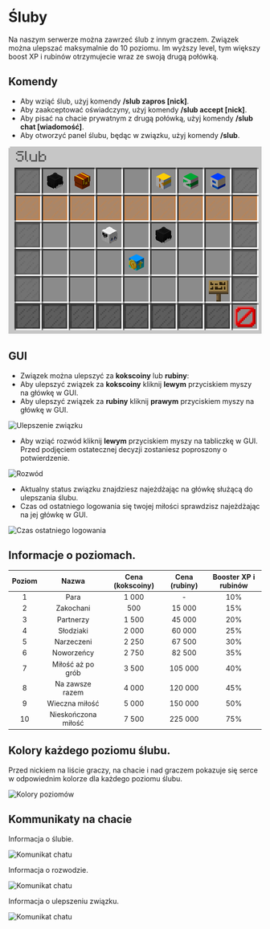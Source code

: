 # Śluby
Na naszym serwerze można zawrzeć ślub z innym graczem. Związek można ulepszać maksymalnie do 10 poziomu. Im wyższy level, tym większy boost XP i rubinów otrzymujecie wraz ze swoją drugą połówką.

## Komendy
- Aby wziąć ślub, użyj komendy **/slub zapros [nick]**.
- Aby zaakceptować oświadczyny, użyj komendy **/slub accept [nick]**.
- Aby pisać na chacie prywatnym z drugą połówką, użyj komendy **/slub chat [wiadomość]**.
- Aby otworzyć panel ślubu, będąc w związku, użyj komendy **/slub**.


![GUI](assets/marriages/gui.png)

## GUI 
- Związek można ulepszyć za **kokscoiny** lub **rubiny**:
- Aby ulepszyć związek za **kokscoiny** kliknij **lewym** przyciskiem myszy na główkę w GUI.
- Aby ulepszyć związek za **rubiny** kliknij **prawym** przyciskiem myszy na główkę w GUI.

![Ulepszenie związku](/assets/marriages/upgrade.png)

- Aby wziąć rozwód kliknij **lewym** przyciskiem myszy na tabliczkę w GUI. Przed podjęciem ostatecznej decyzji zostaniesz poproszony o potwierdzenie.

![Rozwód](/assets/marriages/divorce.png)

- Aktualny status związku znajdziesz najeżdżając na główkę służącą do ulepszania ślubu.
- Czas od ostatniego logowania się twojej miłości sprawdzisz najeżdżając na jej główkę w GUI.

![Czas ostatniego logowania](/assets/marriages/last_seen.png)

## Informacje o poziomach. 
| **Poziom** |      **Nazwa**      | **Cena (kokscoiny)** | **Cena (rubiny)** | **Booster XP i rubinów** |
|:----------:|:-------------------:|:--------------------:|:-----------------:|:------------------------:|
|     1      |        Para         |        1 000         |         -         |           10%            |
|     2      |      Zakochani      |         500          |      15 000       |           15%            |
|     3      |      Partnerzy      |        1 500         |      45 000       |           20%            |
|     4      |      Słodziaki      |        2 000         |      60 000       |           25%            |
|     5      |     Narzeczeni      |        2 250         |      67 500       |           30%            |
|     6      |     Noworzeńcy      |        2 750         |      82 500       |           35%            |
|     7      |  Miłość aż po grób  |        3 500         |      105 000      |           40%            |
|     8      |   Na zawsze razem   |        4 000         |      120 000      |           45%            |
|     9      |   Wieczna miłość    |        5 000         |      150 000      |           50%            |
|     10     | Nieskończona miłość |        7 500         |      225 000      |           75%            |

## Kolory każdego poziomu ślubu. 
Przed nickiem na liście graczy, na chacie i nad graczem pokazuje się serce w odpowiednim kolorze dla każdego poziomu ślubu.

![Kolory poziomów](/assets/marriages/levels.png)

## Kommunikaty na chacie
Informacja o ślubie.

![Komunikat chatu](/assets/marriages/chat_message1.png)

Informacja o rozwodzie.

![Komunikat chatu](/assets/marriages/chat_message2.png)

Informacja o ulepszeniu związku.

![Komunikat chatu](/assets/marriages/chat_message3.png)
